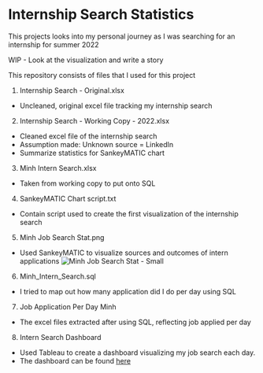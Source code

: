 # Internship Search Statistics
This projects looks into my personal journey as I was searching for an internship for summer 2022

WIP - Look at the visualization and write a story

This repository consists of files that I used for this project

1. Internship Search - Original.xlsx
- Uncleaned, original excel file tracking my internship search
2. Internship Search - Working Copy - 2022.xlsx
- Cleaned excel file of the internship search
- Assumption made: Unknown source = LinkedIn
- Summarize statistics for SankeyMATIC chart
3. Minh Intern Search.xlsx
- Taken from working copy to put onto SQL
4. SankeyMATIC Chart script.txt
- Contain script used to create the first visualization of the internship search
5. Minh Job Search Stat.png
- Used SankeyMATIC to visualize sources and outcomes of intern applications
![Minh Job Search Stat - Small](https://user-images.githubusercontent.com/70278752/157538684-812b7f60-0fa8-40f4-ba1c-8eed56d5694e.png)
6. Minh_Intern_Search.sql
- I tried to map out how many application did I do per day using SQL
7. Job Application Per Day Minh
- The excel files extracted after using SQL, reflecting job applied per day
8. Intern Search Dashboard
- Used Tableau to create a dashboard visualizing my job search each day.
- The dashboard can be found [here](https://public.tableau.com/app/profile/minh.le4374/viz/InternshipSearchStatistics/MainDashboard?publish=yes)




